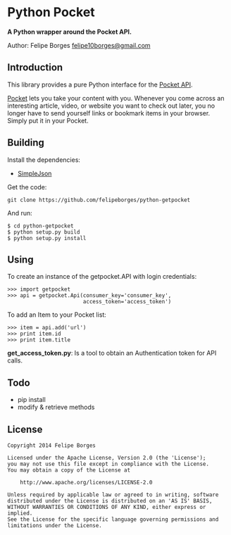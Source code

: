 # Python Pocket

**A Python wrapper around the Pocket API.**

Author: Felipe Borges <felipe10borges@gmail.com>

## Introduction

This library provides a pure Python interface for the [Pocket API](http://getpocket.com/developer/).

[Pocket](http://getpocket.com) lets you take your content with you. Whenever you come across an interesting article, video, or website you want to check out later, you no longer have to send yourself links or bookmark items in your browser. Simply put it in your Pocket. 

## Building

Install the dependencies:

- [SimpleJson](http://cheeseshop.python.org/pypi/simplejson)

Get the code:

```
git clone https://github.com/felipeborges/python-getpocket
```

And run:

```
$ cd python-getpocket
$ python setup.py build
$ python setup.py install
```

## Using

To create an instance of the getpocket.API with login credentials:

```
>>> import getpocket
>>> api = getpocket.Api(consumer_key='consumer_key',
						access_token='access_token')
```

To add an Item to your Pocket list:

```
>>> item = api.add('url')
>>> print item.id
>>> print item.title
```

**get_access_token.py**: Is a tool to obtain an Authentication token for API calls.

## Todo

- pip install
- modify & retrieve methods

## License

```
Copyright 2014 Felipe Borges

Licensed under the Apache License, Version 2.0 (the 'License');
you may not use this file except in compliance with the License.
You may obtain a copy of the License at

    http://www.apache.org/licenses/LICENSE-2.0

Unless required by applicable law or agreed to in writing, software
distributed under the License is distributed on an 'AS IS' BASIS,
WITHOUT WARRANTIES OR CONDITIONS OF ANY KIND, either express or implied.
See the License for the specific language governing permissions and
limitations under the License.
```
